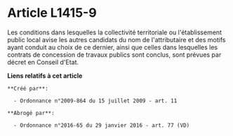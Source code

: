 # Article L1415-9

Les conditions dans lesquelles la collectivité territoriale ou l'établissement public local avise les autres candidats du nom
de l'attributaire et des motifs ayant conduit au choix de ce dernier, ainsi que celles dans lesquelles les contrats de
concession de travaux publics sont conclus, sont prévues par décret en Conseil d'Etat.

**Liens relatifs à cet article**

	**Créé par**:

	  - Ordonnance n°2009-864 du 15 juillet 2009 - art. 11

	**Abrogé par**:

	  - Ordonnance n°2016-65 du 29 janvier 2016 - art. 77 (VD)
